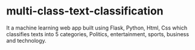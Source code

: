 # multi-class-text-classification
It a machine learning web app built using Flask, Python, Html, Css which classifies texts into 5 categories, Politics, entertainment, sports, business and technology.
